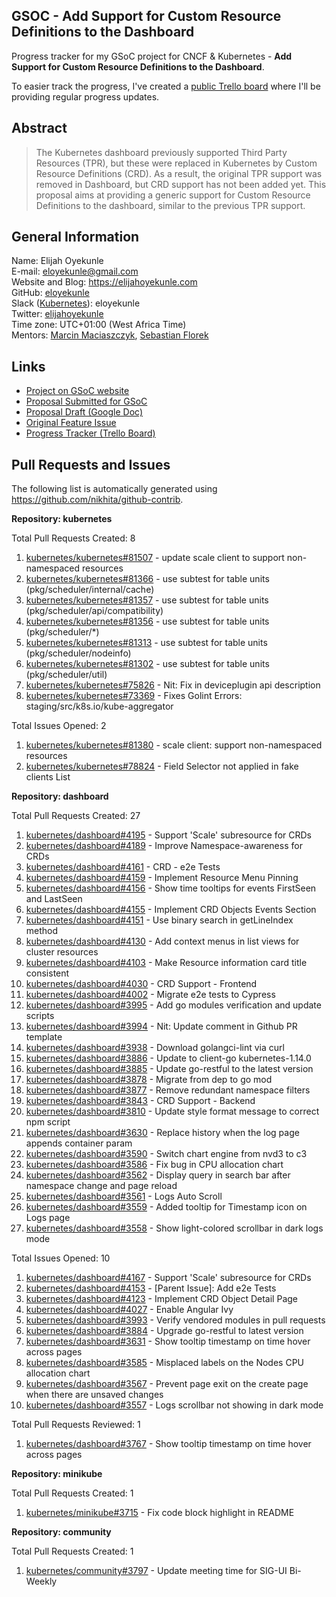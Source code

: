 ## GSOC - Add Support for Custom Resource Definitions to the Dashboard

Progress tracker for my GSoC project for CNCF &amp; Kubernetes - **Add Support for Custom Resource Definitions to the Dashboard**.

To easier track the progress, I've created a [public Trello board](https://trello.com/b/7jmeonwA) where I'll be providing regular progress updates.

## Abstract

> The Kubernetes dashboard previously supported Third Party Resources (TPR), but these were replaced in Kubernetes by Custom Resource Definitions (CRD). As a result, the original TPR support was removed in Dashboard, but CRD support has not been added yet. This proposal aims at providing a generic support for Custom Resource Definitions to the dashboard, similar to the previous TPR support.

## General Information

Name: Elijah Oyekunle  
E-mail: eloyekunle@gmail.com  
Website and Blog: https://elijahoyekunle.com  
GitHub: [eloyekunle](https://github.com/eloyekunle)  
Slack ([Kubernetes](http://slack.k8s.io/)): eloyekunle  
Twitter: [elijahoyekunle](https://twitter.com/elijahoyekunle)  
Time zone: UTC+01:00 (West Africa Time)  
Mentors: [Marcin Maciaszczyk](https://github.com/maciaszczykm), [Sebastian Florek](https://github.com/floreks)  

## Links

* [Project on GSoC website](https://summerofcode.withgoogle.com/projects/#5700575465832448)
* [Proposal Submitted for GSoC](https://github.com/eloyekunle/gsoc-2019-meta-k8s/raw/master/proposal.pdf)
* [Proposal Draft (Google Doc)](https://docs.google.com/document/d/1YPc5AOO4BciZVrKKi6P1GkdCafZmL14Uy3OFtWyDkQo/edit?usp=sharing)
* [Original Feature Issue](https://github.com/kubernetes/dashboard/issues/2493)
* [Progress Tracker (Trello Board)](https://trello.com/b/7jmeonwA)

## Pull Requests and Issues

The following list is automatically generated using https://github.com/nikhita/github-contrib.

**Repository: kubernetes**

Total Pull Requests Created: 8
1. [kubernetes/kubernetes#81507](https://github.com/kubernetes/kubernetes/pull/81507) - update scale client to support non-namespaced resources
2. [kubernetes/kubernetes#81366](https://github.com/kubernetes/kubernetes/pull/81366) - use subtest for table units (pkg/scheduler/internal/cache)
3. [kubernetes/kubernetes#81357](https://github.com/kubernetes/kubernetes/pull/81357) - use subtest for table units (pkg/scheduler/api/compatibility)
4. [kubernetes/kubernetes#81356](https://github.com/kubernetes/kubernetes/pull/81356) - use subtest for table units (pkg/scheduler/*)
5. [kubernetes/kubernetes#81313](https://github.com/kubernetes/kubernetes/pull/81313) - use subtest for table units (pkg/scheduler/nodeinfo)
6. [kubernetes/kubernetes#81302](https://github.com/kubernetes/kubernetes/pull/81302) - use subtest for table units (pkg/scheduler/util)
7. [kubernetes/kubernetes#75826](https://github.com/kubernetes/kubernetes/pull/75826) - Nit: Fix in deviceplugin api description
8. [kubernetes/kubernetes#73369](https://github.com/kubernetes/kubernetes/pull/73369) - Fixes Golint Errors: staging/src/k8s.io/kube-aggregator

Total Issues Opened: 2
1. [kubernetes/kubernetes#81380](https://github.com/kubernetes/kubernetes/issues/81380) - scale client: support non-namespaced resources
2. [kubernetes/kubernetes#78824](https://github.com/kubernetes/kubernetes/issues/78824) - Field Selector not applied in fake clients List


**Repository: dashboard**

Total Pull Requests Created: 27
1. [kubernetes/dashboard#4195](https://github.com/kubernetes/dashboard/pull/4195) - Support 'Scale' subresource for CRDs
2. [kubernetes/dashboard#4189](https://github.com/kubernetes/dashboard/pull/4189) - Improve Namespace-awareness for CRDs
3. [kubernetes/dashboard#4161](https://github.com/kubernetes/dashboard/pull/4161) - CRD - e2e Tests
4. [kubernetes/dashboard#4159](https://github.com/kubernetes/dashboard/pull/4159) - Implement Resource Menu Pinning
5. [kubernetes/dashboard#4156](https://github.com/kubernetes/dashboard/pull/4156) - Show time tooltips for events FirstSeen and LastSeen
6. [kubernetes/dashboard#4155](https://github.com/kubernetes/dashboard/pull/4155) - Implement CRD Objects Events Section
7. [kubernetes/dashboard#4151](https://github.com/kubernetes/dashboard/pull/4151) - Use binary search in getLineIndex method
8. [kubernetes/dashboard#4130](https://github.com/kubernetes/dashboard/pull/4130) - Add context menus in list views for cluster resources
9. [kubernetes/dashboard#4103](https://github.com/kubernetes/dashboard/pull/4103) - Make Resource information card title consistent
10. [kubernetes/dashboard#4030](https://github.com/kubernetes/dashboard/pull/4030) - CRD Support - Frontend
11. [kubernetes/dashboard#4002](https://github.com/kubernetes/dashboard/pull/4002) - Migrate e2e tests to Cypress
12. [kubernetes/dashboard#3995](https://github.com/kubernetes/dashboard/pull/3995) - Add go modules verification and update scripts
13. [kubernetes/dashboard#3994](https://github.com/kubernetes/dashboard/pull/3994) - Nit: Update comment in Github PR template
14. [kubernetes/dashboard#3938](https://github.com/kubernetes/dashboard/pull/3938) - Download golangci-lint via curl
15. [kubernetes/dashboard#3886](https://github.com/kubernetes/dashboard/pull/3886) - Update to client-go kubernetes-1.14.0
16. [kubernetes/dashboard#3885](https://github.com/kubernetes/dashboard/pull/3885) - Update go-restful to the latest version
17. [kubernetes/dashboard#3878](https://github.com/kubernetes/dashboard/pull/3878) - Migrate from dep to go mod
18. [kubernetes/dashboard#3877](https://github.com/kubernetes/dashboard/pull/3877) - Remove redundant namespace filters
19. [kubernetes/dashboard#3843](https://github.com/kubernetes/dashboard/pull/3843) - CRD Support - Backend
20. [kubernetes/dashboard#3810](https://github.com/kubernetes/dashboard/pull/3810) - Update style format message to correct npm script
21. [kubernetes/dashboard#3630](https://github.com/kubernetes/dashboard/pull/3630) - Replace history when the log page appends container param
22. [kubernetes/dashboard#3590](https://github.com/kubernetes/dashboard/pull/3590) - Switch chart engine from nvd3 to c3
23. [kubernetes/dashboard#3586](https://github.com/kubernetes/dashboard/pull/3586) - Fix bug in CPU allocation chart
24. [kubernetes/dashboard#3562](https://github.com/kubernetes/dashboard/pull/3562) - Display query in search bar after namespace change and page reload
25. [kubernetes/dashboard#3561](https://github.com/kubernetes/dashboard/pull/3561) - Logs Auto Scroll
26. [kubernetes/dashboard#3559](https://github.com/kubernetes/dashboard/pull/3559) - Added tooltip for Timestamp icon on Logs page
27. [kubernetes/dashboard#3558](https://github.com/kubernetes/dashboard/pull/3558) - Show light-colored scrollbar in dark logs mode

Total Issues Opened: 10
1. [kubernetes/dashboard#4167](https://github.com/kubernetes/dashboard/issues/4167) - Support 'Scale' subresource for CRDs
2. [kubernetes/dashboard#4153](https://github.com/kubernetes/dashboard/issues/4153) - [Parent Issue]: Add e2e Tests
3. [kubernetes/dashboard#4123](https://github.com/kubernetes/dashboard/issues/4123) - Implement CRD Object Detail Page
4. [kubernetes/dashboard#4027](https://github.com/kubernetes/dashboard/issues/4027) - Enable Angular Ivy
5. [kubernetes/dashboard#3993](https://github.com/kubernetes/dashboard/issues/3993) - Verify vendored modules in pull requests
6. [kubernetes/dashboard#3884](https://github.com/kubernetes/dashboard/issues/3884) - Upgrade go-restful to latest version
7. [kubernetes/dashboard#3631](https://github.com/kubernetes/dashboard/issues/3631) - Show tooltip timestamp on time hover across pages
8. [kubernetes/dashboard#3585](https://github.com/kubernetes/dashboard/issues/3585) - Misplaced labels on the Nodes CPU allocation chart
9. [kubernetes/dashboard#3567](https://github.com/kubernetes/dashboard/issues/3567) - Prevent page exit on the create page when there are unsaved changes
10. [kubernetes/dashboard#3557](https://github.com/kubernetes/dashboard/issues/3557) - Logs scrollbar not showing in dark mode

Total Pull Requests Reviewed: 1
1. [kubernetes/dashboard#3767](https://github.com/kubernetes/dashboard/pull/3767) - Show tooltip timestamp on time hover across pages


**Repository: minikube**

Total Pull Requests Created: 1
1. [kubernetes/minikube#3715](https://github.com/kubernetes/minikube/pull/3715) - Fix code block highlight in README


**Repository: community**

Total Pull Requests Created: 1
1. [kubernetes/community#3797](https://github.com/kubernetes/community/pull/3797) - Update meeting time for SIG-UI Bi-Weekly
